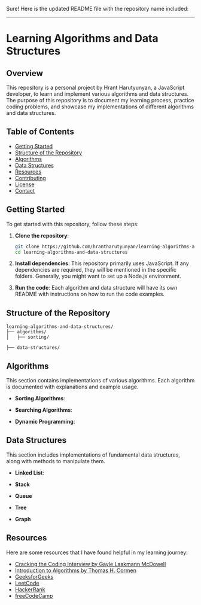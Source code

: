 Sure! Here is the updated README file with the repository name included:

---

# Learning Algorithms and Data Structures

## Overview

This repository is a personal project by Hrant Harutyunyan, a JavaScript developer, to learn and implement various algorithms and data structures. The purpose of this repository is to document my learning process, practice coding problems, and showcase my implementations of different algorithms and data structures.

## Table of Contents

- [Getting Started](#getting-started)
- [Structure of the Repository](#structure-of-the-repository)
- [Algorithms](#algorithms)
- [Data Structures](#data-structures)
- [Resources](#resources)
- [Contributing](#contributing)
- [License](#license)
- [Contact](#contact)

## Getting Started

To get started with this repository, follow these steps:

1. **Clone the repository**:
    ```bash
    git clone https://github.com/hrantharutyunyan/learning-algorithms-and-data-structures.git
    cd learning-algorithms-and-data-structures
    ```

2. **Install dependencies**:
    This repository primarily uses JavaScript. If any dependencies are required, they will be mentioned in the specific folders. Generally, you might want to set up a Node.js environment.

3. **Run the code**:
    Each algorithm and data structure will have its own README with instructions on how to run the code examples.

## Structure of the Repository

```
learning-algorithms-and-data-structures/
├── algorithms/
│   ├── sorting/

├── data-structures/
```

## Algorithms

This section contains implementations of various algorithms. Each algorithm is documented with explanations and example usage.

- **Sorting Algorithms**:


- **Searching Algorithms**:


- **Dynamic Programming**:


## Data Structures

This section includes implementations of fundamental data structures, along with methods to manipulate them.

- **Linked List**:


- **Stack**

- **Queue**

- **Tree**


- **Graph**


## Resources

Here are some resources that I have found helpful in my learning journey:

- [Cracking the Coding Interview by Gayle Laakmann McDowell](https://www.amazon.com/dp/0984782850)
- [Introduction to Algorithms by Thomas H. Cormen](https://www.amazon.com/dp/0262033844)
- [GeeksforGeeks](https://www.geeksforgeeks.org/)
- [LeetCode](https://leetcode.com/)
- [HackerRank](https://www.hackerrank.com/)
- [freeCodeCamp](https://www.freecodecamp.org/)


